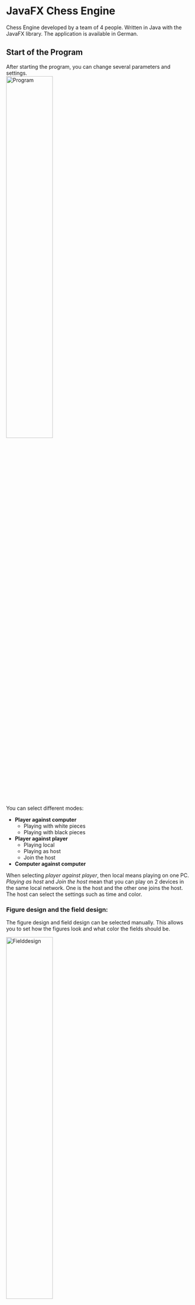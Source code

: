 # JavaFX Chess Engine
Chess Engine developed by a team of 4 people. Written in Java with the JavaFX library. 
The application is available in German.

## Start of the Program
After starting the program, you can change several parameters and settings. <br>
<img src="https://github.com/Lutu-gl/Chess-JavaFx/assets/74654393/1e3249f7-30b7-4d33-a929-2c096acdd698" alt="Program" style="width: 50%;" />

You can select different modes:
- **Player against computer**
  - Playing with white pieces
  - Playing with black pieces
- **Player against player**
  - Playing local
  - Playing as host
  - Join the host
- **Computer against computer**


When selecting *player against player*, then local means playing on one PC. 
*Playing as host* and *Join the host* mean that you can play on 2 devices in the same local network. One is the host and the other one joins the host. 
The host can select the settings such as time and color.

### Figure design and the field design:
The figure design and field design can be selected manually. This allows you to set how the figures look and what color the fields should be.<br>

<img src="https://github.com/Lutu-gl/Chess-JavaFx/assets/74654393/3922a710-c747-4a40-96fb-789d2d73602f" alt="Fielddesign" style="width: 50%;" />
<img src="https://github.com/Lutu-gl/Chess-JavaFx/assets/74654393/d844902e-e076-435b-ab89-8fe0b8cd2ec1" alt="Piecedesing" style="width: 50%;" />



### AI
If you play against the computer, you compete against the AI built into the program. It
works with a self-created opening book. The AI then calculates its move using the
minimax algorithm with alpha beta pruning and evaluates the position using various criterias:
- Material
- Position of the figures
- Mobility of the pieces
- Safety of the king

## Playing chess
After you press 'start', the settings window closes and the game board appears. You can move pieces by clicking or dragging.
There is the possiblity to make premoves (A premove in chess is when a player sets up a move that plays automatically as soon as it's their turn, independently of the opponent's move) <br>
<img src="https://github.com/Lutu-gl/Chess-JavaFx/assets/74654393/0bc292ad-96bb-4e42-838e-5fc5fdfbb9ea" alt="Fielddesign" style="width: 50%;" />

If you play against the computer with black or have 2 computers playing, you start the AI by clicking once on the chessboard. <br>
<img src="https://github.com/Lutu-gl/Chess-JavaFx/assets/74654393/2e0314c1-34b2-4772-bac0-e5b83bb92d43" alt="Fielddesign" style="width: 50%;" />

Various information is displayed on the right-hand side:
- Clock
- Moves in PGN notation
- 'Take back' button
- 'Resign' button

## Installation
The application requires a Java Runtime Enviroment 15.0.2 - 16.0.1. <br>
If you want to compile the code, the JavaFX library is needed.

## Conclusion
We hope you enjoy trying out and exploring our chess engine!
